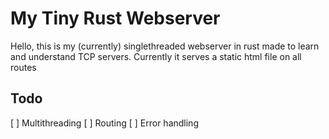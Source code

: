 # My Tiny Rust Webserver
Hello, this is my (currently) singlethreaded webserver in rust made to learn and understand TCP servers. Currently it serves a static html file on all routes

## Todo
[ ] Multithreading
[ ] Routing
[ ] Error handling
